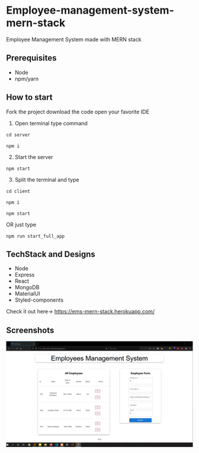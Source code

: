 # Employee-management-system-mern-stack
Employee Management System made with MERN stack 

## Prerequisites
- Node
- npm/yarn

## How to start
Fork the project download the code open your favorite IDE

1. Open terminal type command
```
cd server
```
``` 
npm i
```

2. Start the server

```
npm start
```

3. Split the terminal and type
```
cd client
```
``` 
npm i
```
```
npm start
```

OR just type
```
npm run start_full_app
```

## TechStack and Designs
- Node
- Express
- React
- MongoDB
- MaterialUI
- Styled-components

Check it out here-> https://ems-mern-stack.herokuapp.com/

## Screenshots

<img src=https://github.com/jo-ui/Employee-management-system-mern-stack/blob/5297d367755982c10b5a71703cec1dfd62b7aacd/Screenshot/Screenshot%202021-09-24%20234430.png/>
